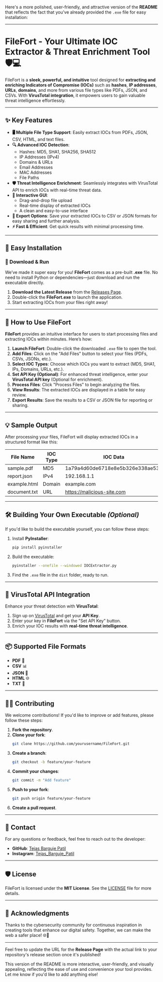Here's a more polished, user-friendly, and attractive version of the **README** that reflects the fact that you’ve already provided the `.exe` file for easy installation:

---

# **FileFort - Your Ultimate IOC Extractor & Threat Enrichment Tool** 🛡️💻

FileFort is a **sleek, powerful, and intuitive** tool designed for **extracting and enriching Indicators of Compromise (IOCs)** such as **hashes**, **IP addresses**, **URLs**, **domains**, and more from various file types like PDFs, JSON, and CSVs. With **VirusTotal integration**, it empowers users to gain valuable threat intelligence effortlessly.

---

## **✨ Key Features**
- **🖥️ Multiple File Type Support**: Easily extract IOCs from PDFs, JSON, CSV, HTML, and text files.
- **🔍 Advanced IOC Detection**:
  - Hashes: MD5, SHA1, SHA256, SHA512
  - IP Addresses (IPv4)
  - Domains & URLs
  - Email Addresses
  - MAC Addresses
  - File Paths
- **🛡️ Threat Intelligence Enrichment**: Seamlessly integrates with VirusTotal API to enrich IOCs with real-time threat data.
- **🚀 Interactive GUI**: 
  - Drag-and-drop file upload
  - Real-time display of extracted IOCs
  - A clean and easy-to-use interface
- **📂 Export Options**: Save your extracted IOCs to CSV or JSON formats for easy sharing and further analysis.
- **⚡ Fast & Efficient**: Get quick results with minimal processing time.

---

## **🚀 Easy Installation**

### **💾 Download & Run**  
We’ve made it super easy for you! **FileFort** comes as a pre-built **.exe** file. No need to install Python or dependencies—just download and run the executable directly.

1. **Download the Latest Release** from the [Releases Page](https://github.com/yourusername/FileFort/releases).
2. Double-click the **FileFort.exe** to launch the application.
3. Start extracting IOCs from your files right away!

---

## **🔧 How to Use FileFort**

**FileFort** provides an intuitive interface for users to start processing files and extracting IOCs within minutes. Here’s how:

1. **Launch FileFort**: Double-click the downloaded `.exe` file to open the tool.
2. **Add Files**: Click on the "Add Files" button to select your files (PDFs, CSVs, JSONs, etc.).
3. **Select IOC Types**: Choose which IOCs you want to extract (MD5, SHA1, IPs, Domains, URLs, etc.).
4. **Set API Key (Optional)**: For enhanced threat intelligence, enter your **VirusTotal API key** (Optional for enrichment).
5. **Process Files**: Click "Process Files" to begin analyzing the files.
6. **View Results**: The extracted IOCs are displayed in a table for easy review.
7. **Export Results**: Save the results to a CSV or JSON file for reporting or sharing.

---

## **💡 Sample Output**

After processing your files, FileFort will display extracted IOCs in a structured format like this:

| **File Name** | **IOC Type** | **IOC Data**                          |
|---------------|--------------|---------------------------------------|
| sample.pdf    | MD5          | 1a79a4d60de6718e8e5b326e338ae533     |
| report.json   | IPv4         | 192.168.1.1                          |
| example.html  | Domain       | example.com                          |
| document.txt  | URL          | https://malicious-site.com            |

---

## **🛠️ Building Your Own Executable** *(Optional)*

If you'd like to build the executable yourself, you can follow these steps:

1. Install **PyInstaller**:
   ```bash
   pip install pyinstaller
   ```
2. Build the executable:
   ```bash
   pyinstaller --onefile --windowed IOCExtractor.py
   ```
3. Find the `.exe` file in the `dist` folder, ready to run.

---

## **🔑 VirusTotal API Integration**

Enhance your threat detection with **VirusTotal**:

1. Sign up on [VirusTotal](https://www.virustotal.com/) and get your **API Key**.
2. Enter your key in **FileFort** via the "Set API Key" button.
3. Enrich your IOC results with **real-time threat intelligence**.

---

## **📦 Supported File Formats**
- **PDF** 📝
- **CSV** 📊
- **JSON** 📑
- **HTML** 🌐
- **TXT** 📄

---

## **👨‍💻 Contributing**

We welcome contributions! If you'd like to improve or add features, please follow these steps:
1. **Fork the repository**.
2. **Clone your fork**:
   ```bash
   git clone https://github.com/yourusername/FileFort.git
   ```
3. **Create a branch**:
   ```bash
   git checkout -b feature/your-feature
   ```
4. **Commit your changes**:
   ```bash
   git commit -m "Add feature"
   ```
5. **Push to your fork**:
   ```bash
   git push origin feature/your-feature
   ```
6. **Create a pull request**.

---

## **📧 Contact**

For any questions or feedback, feel free to reach out to the developer:

- **GitHub**: [Tejas Barguje Patil](https://github.com/tejasbargujepatil)
- **Instagram**: [Tejas_Barguje_Patil](https://instagram.com/Tejas_Barguje_Patil)

---

## **🛡️ License**

FileFort is licensed under the **MIT License**. See the [LICENSE](LICENSE) file for more details.

---

## **🎉 Acknowledgments**

Thanks to the cybersecurity community for continuous inspiration in creating tools that enhance our digital safety. Together, we can make the web a safer place! 🌐🔐

---

Feel free to update the URL for the **Release Page** with the actual link to your repository's release section once it's published!

This version of the README is more interactive, user-friendly, and visually appealing, reflecting the ease of use and convenience your tool provides. Let me know if you'd like to add anything else!
